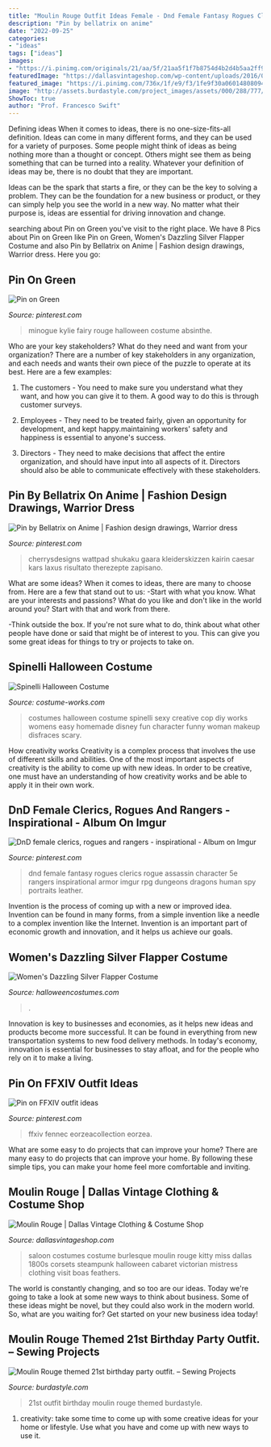 ```yaml
---
title: "Moulin Rouge Outfit Ideas Female - Dnd Female Fantasy Rogues Clerics Rogue Assassin Character 5e Rangers Inspirational Armor Imgur Rpg Dungeons Dragons Human Spy Portraits Leather"
description: "Pin by bellatrix on anime"
date: "2022-09-25"
categories:
- "ideas"
tags: ["ideas"]
images:
- "https://i.pinimg.com/originals/21/aa/5f/21aa5f1f7b8754d4b2d4b5aa2ff943ad.jpg"
featuredImage: "https://dallasvintageshop.com/wp-content/uploads/2016/01/thumb9.php_.jpg"
featured_image: "https://i.pinimg.com/736x/1f/e9/f3/1fe9f30a0601480809443832ff14d058.jpg"
image: "http://assets.burdastyle.com/project_images/assets/000/288/777/WP_000305_1__large.jpg?1346394970"
ShowToc: true
author: "Prof. Francesco Swift"
---
```



Defining ideas
When it comes to ideas, there is no one-size-fits-all definition. Ideas can come in many different forms, and they can be used for a variety of purposes.
Some people might think of ideas as being nothing more than a thought or concept. Others might see them as being something that can be turned into a reality. Whatever your definition of ideas may be, there is no doubt that they are important.

Ideas can be the spark that starts a fire, or they can be the key to solving a problem. They can be the foundation for a new business or product, or they can simply help you see the world in a new way. No matter what their purpose is, ideas are essential for driving innovation and change.

	

		
searching about Pin on Green you've visit to the right place. We have 8 Pics about Pin on Green like Pin on Green, Women&#039;s Dazzling Silver Flapper Costume and also Pin by Bellatrix on Anime | Fashion design drawings, Warrior dress. Here you go:
		
    
## Pin On Green

<img loading=lazy src="https://i.pinimg.com/originals/63/40/bd/6340bd5b22484fe9c9807e7ffcd52495.jpg" onerror="this.onerror=null;this.src='https://tse3.mm.bing.net/th?id=OIP.JXR_oMe6Ez8BiJP39jGjEwHaLZ&amp;pid=15.1';" alt="Pin on Green">

_Source: pinterest.com_

>minogue kylie fairy rouge halloween costume absinthe. 

	

Who are your key stakeholders? What do they need and want from your organization?
There are a number of key stakeholders in any organization, and each needs and wants their own piece of the puzzle to operate at its best. Here are a few examples:
1. The customers - You need to make sure you understand what they want, and how you can give it to them. A good way to do this is through customer surveys.

2. Employees - They need to be treated fairly, given an opportunity for development, and kept happy.maintaining workers' safety and happiness is essential to anyone's success.

3. Directors - They need to make decisions that affect the entire organization, and should have input into all aspects of it. Directors should also be able to communicate effectively with these stakeholders.

    
## Pin By Bellatrix On Anime | Fashion Design Drawings, Warrior Dress

<img loading=lazy src="https://i.pinimg.com/originals/21/aa/5f/21aa5f1f7b8754d4b2d4b5aa2ff943ad.jpg" onerror="this.onerror=null;this.src='https://tse3.mm.bing.net/th?id=OIP.ZeYBSTEiKHehNKNn8G7nfQHaKd&amp;pid=15.1';" alt="Pin by Bellatrix on Anime | Fashion design drawings, Warrior dress">

_Source: pinterest.com_

>cherrysdesigns wattpad shukaku gaara kleiderskizzen kairin caesar kars laxus risultato therezepte zapisano. 

	

What are some ideas?
When it comes to ideas, there are many to choose from. Here are a few that stand out to us:
-Start with what you know. What are your interests and passions? What do you like and don't like in the world around you? Start with that and work from there.

-Think outside the box. If you're not sure what to do, think about what other people have done or said that might be of interest to you. This can give you some great ideas for things to try or projects to take on.

    
## Spinelli Halloween Costume

<img loading=lazy src="http://photos.costume-works.com/full/spinelli.jpg" onerror="this.onerror=null;this.src='https://tse4.mm.bing.net/th?id=OIP.55e0mmsCEyfLAfoQZD3hmQHaKT&amp;pid=15.1';" alt="Spinelli Halloween Costume">

_Source: costume-works.com_

>costumes halloween costume spinelli sexy creative cop diy works womens easy homemade disney fun character funny woman makeup disfraces scary. 

	

How creativity works
Creativity is a complex process that involves the use of different skills and abilities. One of the most important aspects of creativity is the ability to come up with new ideas. In order to be creative, one must have an understanding of how creativity works and be able to apply it in their own work.

    
## DnD Female Clerics, Rogues And Rangers - Inspirational - Album On Imgur

<img loading=lazy src="https://i.pinimg.com/736x/5e/28/06/5e2806e69223b884e11b8b79917d748d.jpg" onerror="this.onerror=null;this.src='https://tse1.mm.bing.net/th?id=OIP.sBuIgikn1ELCBSseVcKItwHaKf&amp;pid=15.1';" alt="DnD female clerics, rogues and rangers - inspirational - Album on Imgur">

_Source: pinterest.com_

>dnd female fantasy rogues clerics rogue assassin character 5e rangers inspirational armor imgur rpg dungeons dragons human spy portraits leather. 

	

Invention is the process of coming up with a new or improved idea. Invention can be found in many forms, from a simple invention like a needle to a complex invention like the Internet. Invention is an important part of economic growth and innovation, and it helps us achieve our goals.

    
## Women&#039;s Dazzling Silver Flapper Costume

<img loading=lazy src="https://images.halloweencostumes.com/products/21781/1-1/womens-dazzling-silver-flapper.jpg" onerror="this.onerror=null;this.src='https://tse3.mm.bing.net/th?id=OIP.M5vVjMJFiOEKF98TmVmpUgHaKl&amp;pid=15.1';" alt="Women&#039;s Dazzling Silver Flapper Costume">

_Source: halloweencostumes.com_

>. 

	

Innovation is key to businesses and economies, as it helps new ideas and products become more successful. It can be found in everything from new transportation systems to new food delivery methods. In today's economy, innovation is essential for businesses to stay afloat, and for the people who rely on it to make a living.

    
## Pin On FFXIV Outfit Ideas

<img loading=lazy src="https://i.pinimg.com/736x/1f/e9/f3/1fe9f30a0601480809443832ff14d058.jpg" onerror="this.onerror=null;this.src='https://tse2.mm.bing.net/th?id=OIP.LO8sIcaG2cjKDxwG5wYsMAAAAA&amp;pid=15.1';" alt="Pin on FFXIV outfit ideas">

_Source: pinterest.com_

>ffxiv fennec eorzeacollection eorzea. 

	

What are some easy to do projects that can improve your home?
There are many easy to do projects that can improve your home. By following these simple tips, you can make your home feel more comfortable and inviting.

    
## Moulin Rouge | Dallas Vintage Clothing &amp; Costume Shop

<img loading=lazy src="https://dallasvintageshop.com/wp-content/uploads/2016/01/thumb9.php_.jpg" onerror="this.onerror=null;this.src='https://tse4.mm.bing.net/th?id=OIP.E-4Bb3WK_Ko6duD4ZlZg2AAAAA&amp;pid=15.1';" alt="Moulin Rouge | Dallas Vintage Clothing &amp; Costume Shop">

_Source: dallasvintageshop.com_

>saloon costumes costume burlesque moulin rouge kitty miss dallas 1800s corsets steampunk halloween cabaret victorian mistress clothing visit boas feathers. 

	

The world is constantly changing, and so too are our ideas. Today we're going to take a look at some new ways to think about business. Some of these ideas might be novel, but they could also work in the modern world. So, what are you waiting for? Get started on your new business idea today!

    
## Moulin Rouge Themed 21st Birthday Party Outfit. – Sewing Projects

<img loading=lazy src="http://assets.burdastyle.com/project_images/assets/000/288/777/WP_000305_1__large.jpg?1346394970" onerror="this.onerror=null;this.src='https://tse3.mm.bing.net/th?id=OIP.U1jiyiO_wvL7F0H8zsCvpQHaJ3&amp;pid=15.1';" alt="Moulin Rouge themed 21st birthday party outfit. – Sewing Projects">

_Source: burdastyle.com_

>21st outfit birthday moulin rouge themed burdastyle. 

	

1. creativity: take some time to come up with some creative ideas for your home or lifestyle. Use what you have and come up with new ways to use it.

